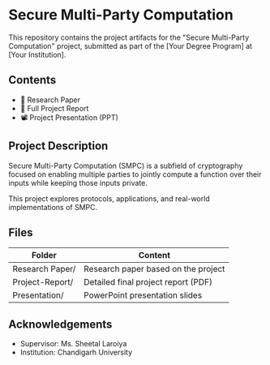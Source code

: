 # Secure Multi-Party Computation

This repository contains the project artifacts for the "Secure Multi-Party Computation" project, submitted as part of the [Your Degree Program] at [Your Institution].

## Contents

- 📰 Research Paper
- 📄 Full Project Report 
- 📽️ Project Presentation (PPT)

## Project Description

Secure Multi-Party Computation (SMPC) is a subfield of cryptography focused on enabling multiple parties to jointly compute a function over their inputs while keeping those inputs private.

This project explores protocols, applications, and real-world implementations of SMPC.

## Files

| Folder            | Content                                |
|--------------------|----------------------------------------|
| Research Paper/    | Research paper based on the project    |
| Project-Report/    | Detailed final project report (PDF)    |
| Presentation/      | PowerPoint presentation slides         |



## Acknowledgements

- Supervisor: Ms. Sheetal Laroiya 
- Institution: Chandigarh University
  

